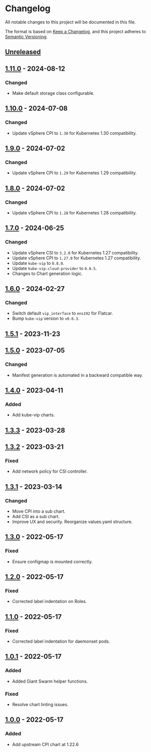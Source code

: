 # Changelog

All notable changes to this project will be documented in this file.

The format is based on [Keep a Changelog](https://keepachangelog.com/en/1.0.0/),
and this project adheres to [Semantic Versioning](https://semver.org/spec/v2.0.0.html).

## [Unreleased]

## [1.11.0] - 2024-08-12

### Changed

- Make default storage class configurable.

## [1.10.0] - 2024-07-08

### Changed

- Update vSphere CPI to `1.30` for Kubernetes 1.30 compatibility.

## [1.9.0] - 2024-07-02

### Changed

- Update vSphere CPI to `1.29` for Kubernetes 1.29 compatibility.

## [1.8.0] - 2024-07-02

### Changed

- Update vSphere CPI to `1.28` for Kubernetes 1.28 compatibility.

## [1.7.0] - 2024-06-25

### Changed

- Update vSphere CSI to `3.2.0` for Kubernetes 1.27 compatibility.
- Update vSphere CPI to `1.27.0` for Kubernetes 1.27 compatibility.
- Update `kube-vip` to `0.8.0`.
- Update `kube-vip-cloud-provider` to `0.0.5`.
- Changes to Chart generation logic.

## [1.6.0] - 2024-02-27

### Changed

- Switch default `vip_interface` to `ens192` for Flatcar.
- Bump `kube-vip` version to `v0.6.3`.

## [1.5.1] - 2023-11-23

## [1.5.0] - 2023-07-05

### Changed

- Manifest generation is automated in a backward compatible way.

## [1.4.0] - 2023-04-11

### Added

- Add kube-vip charts.

## [1.3.3] - 2023-03-28

## [1.3.2] - 2023-03-21

### Fixed

- Add network policy for CSI controller.

## [1.3.1] - 2023-03-14

### Changed

- Move CPI into a sub chart.
- Add CSI as a sub chart.
- Improve UX and security. Reorganize values.yaml structure.

## [1.3.0] - 2022-05-17

### Fixed

- Ensure configmap is mounted correctly.

## [1.2.0] - 2022-05-17

### Fixed

- Corrected label indentation on Roles.

## [1.1.0] - 2022-05-17

### Fixed

- Corrected label indentation for daemonset pods.

## [1.0.1] - 2022-05-17

### Added

- Added Giant Swarm helper functions.

### Fixed

- Resolve chart linting issues.

## [1.0.0] - 2022-05-17

### Added

- Add upstream CPI chart at 1.22.6

[Unreleased]: https://github.com/giantswarm/cloud-provider-vsphere-app/compare/v1.11.0...HEAD
[1.11.0]: https://github.com/giantswarm/cloud-provider-vsphere-app/compare/v1.10.0...v1.11.0
[1.10.0]: https://github.com/giantswarm/cloud-provider-vsphere-app/compare/v1.9.0...v1.10.0
[1.9.0]: https://github.com/giantswarm/cloud-provider-vsphere-app/compare/v1.8.0...v1.9.0
[1.8.0]: https://github.com/giantswarm/cloud-provider-vsphere-app/compare/v1.7.0...v1.8.0
[1.7.0]: https://github.com/giantswarm/cloud-provider-vsphere-app/compare/v1.6.0...v1.7.0
[1.6.0]: https://github.com/giantswarm/cloud-provider-vsphere-app/compare/v1.5.1...v1.6.0
[1.5.1]: https://github.com/giantswarm/cloud-provider-vsphere-app/compare/v1.5.0...v1.5.1
[1.5.0]: https://github.com/giantswarm/cloud-provider-vsphere-app/compare/v1.4.0...v1.5.0
[1.4.0]: https://github.com/giantswarm/cloud-provider-vsphere-app/compare/v1.3.3...v1.4.0
[1.3.3]: https://github.com/giantswarm/cloud-provider-vsphere-app/compare/v1.3.2...v1.3.3
[1.3.2]: https://github.com/giantswarm/cloud-provider-vsphere-app/compare/v1.3.1...v1.3.2
[1.3.1]: https://github.com/giantswarm/cloud-provider-vsphere-app/compare/v1.4.0...v1.3.1
[1.4.0]: https://github.com/giantswarm/cloud-provider-vsphere-app/compare/v1.3.0...v1.4.0
[1.3.0]: https://github.com/giantswarm/cloud-provider-vsphere-app/compare/v1.2.0...v1.3.0
[1.2.0]: https://github.com/giantswarm/cloud-provider-vsphere-app/compare/v1.1.0...v1.2.0
[1.1.0]: https://github.com/giantswarm/cloud-provider-vsphere-app/compare/v1.0.1...v1.1.0
[1.0.1]: https://github.com/giantswarm/cloud-provider-vsphere-app/compare/v1.0.0...v1.0.1
[1.0.0]: https://github.com/giantswarm/cloud-provider-vsphere-app/releases/tag/v1.0.0
